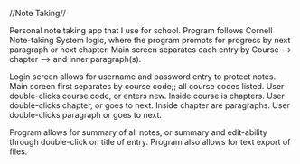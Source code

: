 //Note Taking//

Personal note taking app that I use for school. Program follows Cornell Note-taking System logic, where the program prompts for progress by next paragraph or next chapter. Main screen separates each entry by Course --> chapter --> and inner paragraph(s).

Login screen allows for username and password entry to protect notes. Main screen first separates by course code;; all course codes listed. User double-clicks course code, or enters new. Inside course is chapters. User double-clicks chapter, or goes to next. Inside chapter are paragraphs. User double-clicks paragraph or goes to next.

Program allows for summary of all notes, or summary and edit-ability through double-click on title of entry. Program also allows for text export of files.

